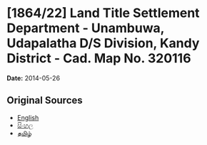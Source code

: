 # [1864/22] Land Title Settlement Department - Unambuwa, Udapalatha D/S Division, Kandy District - Cad. Map No. 320116

**Date:** 2014-05-26

## Original Sources

- [English](https://documents.gov.lk/view/extra-gazettes/2014/5/1864-22_E.pdf)
- [සිංහල](https://documents.gov.lk/view/extra-gazettes/2014/5/1864-22_S.pdf)
- [தமிழ்](https://documents.gov.lk/view/extra-gazettes/2014/5/1864-22_T.pdf)
